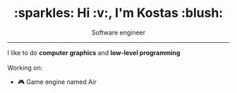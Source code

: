 <h1 align="center">:sparkles: Hi :v:, I'm Kostas :blush:</h1>
<p align="center">Software engineer</p>

---

I like to do **computer graphics** and **low-level programming**<br />
<br />
Working on:<br />
- 🎮 Game engine named Air

